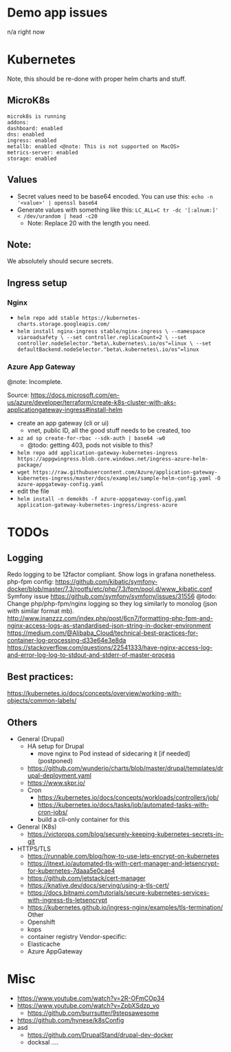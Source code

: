 # Demo app issues

n/a right now

# Kubernetes

Note, this should be re-done with proper helm charts and stuff.

## MicroK8s

```text
microk8s is running
addons:
dashboard: enabled
dns: enabled
ingress: enabled
metallb: enabled <@note: This is not supported on MacOS>
metrics-server: enabled
storage: enabled
```


## Values

- Secret values need to be base64 encoded. You can use this: `echo -n '<value>' | openssl base64`
- Generate values with something like this: `LC_ALL=C tr -dc '[:alnum:]' < /dev/urandom | head -c20`
    - Note: Replace 20 with the length you need.

## Note:

We absolutely should secure secrets.


## Ingress setup

### Nginx
- `helm repo add stable https://kubernetes-charts.storage.googleapis.com/`
- `helm install nginx-ingress stable/nginx-ingress \
    --namespace viaroadsafety \
    --set controller.replicaCount=2 \
    --set controller.nodeSelector."beta\.kubernetes\.io/os"=linux \
    --set defaultBackend.nodeSelector."beta\.kubernetes\.io/os"=linux`

### Azure App Gateway

@note: Incomplete.

Source: <https://docs.microsoft.com/en-us/azure/developer/terraform/create-k8s-cluster-with-aks-applicationgateway-ingress#install-helm>

- create an app gateway (cli or ui)
    - vnet, public ID, all the good stuff needs to be created, too
- `az ad sp create-for-rbac --sdk-auth | base64 -w0`
    - @todo: getting 403, pods not visible to this?
- `helm repo add application-gateway-kubernetes-ingress https://appgwingress.blob.core.windows.net/ingress-azure-helm-package/`
- `wget https://raw.githubusercontent.com/Azure/application-gateway-kubernetes-ingress/master/docs/examples/sample-helm-config.yaml -O azure-appgateway-config.yaml`
- edit the file
- `helm install -n demok8s -f azure-appgateway-config.yaml application-gateway-kubernetes-ingress/ingress-azure`

# TODOs

## Logging
Redo logging to be 12factor compliant.
Show logs in grafana nonetheless.
php-fpm config: https://github.com/kibatic/symfony-docker/blob/master/7.3/rootfs/etc/php/7.3/fpm/pool.d/www_kibatic.conf
Symfony issue https://github.com/symfony/symfony/issues/31556
@todo: Change php/php-fpm/nginx logging so they log similarly to monolog (json with similar format mb).
http://www.inanzzz.com/index.php/post/6cn7/formatting-php-fpm-and-nginx-access-logs-as-standardised-json-string-in-docker-environment
https://medium.com/@Alibaba_Cloud/technical-best-practices-for-container-log-processing-d33e64e3e8da
https://stackoverflow.com/questions/22541333/have-nginx-access-log-and-error-log-log-to-stdout-and-stderr-of-master-process

## Best practices:
https://kubernetes.io/docs/concepts/overview/working-with-objects/common-labels/

## Others
- General (Drupal)
    - HA setup for Drupal
        - move nginx to Pod instead of sidecaring it [if needed] (postponed)
    - https://github.com/wunderio/charts/blob/master/drupal/templates/drupal-deployment.yaml
    - https://www.skpr.io/
    - Cron
        - https://kubernetes.io/docs/concepts/workloads/controllers/job/
        - https://kubernetes.io/docs/tasks/job/automated-tasks-with-cron-jobs/
        - build a cli-only container for this       
- General (K8s)
   - https://victorops.com/blog/securely-keeping-kubernetes-secrets-in-git          
- HTTPS/TLS
    - https://runnable.com/blog/how-to-use-lets-encrypt-on-kubernetes
    - https://itnext.io/automated-tls-with-cert-manager-and-letsencrypt-for-kubernetes-7daaa5e0cae4
    - https://github.com/jetstack/cert-manager
    - https://knative.dev/docs/serving/using-a-tls-cert/
    - https://docs.bitnami.com/tutorials/secure-kubernetes-services-with-ingress-tls-letsencrypt
    - https://kubernetes.github.io/ingress-nginx/examples/tls-termination/
Other
    - Openshift
    - kops
    - container registry
Vendor-specific:
    - Elasticache
    - Azure AppGateway
    
# Misc
- https://www.youtube.com/watch?v=2R-OFmCOp34    
- https://www.youtube.com/watch?v=ZpbXSdzp_vo
    - https://github.com/burrsutter/9stepsawesome
- https://github.com/hynese/k8sConfig
- asd
    - https://github.com/DrupalStand/drupal-dev-docker
    - docksal
    ....
    